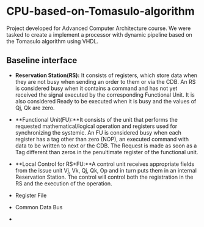 # CPU-based-on-Tomasulo-algorithm
Project developed for Advanced Computer Architecture course. We were tasked to create a implement a processor with dynamic pipeline based on the Tomasulo algorithm using VHDL.
## Baseline interface
- **Reservation Station(RS):** It consists of registers, which store data when they are not busy when sending an order to them or via the CDB. An RS is considered busy when it contains a command and has not yet received the signal executed by
the corresponding Functional Unit. It is also considered Ready to be executed when it is busy and the values of Qj, Qk are zero.

- **Functional Unit(FU):**It consists of the unit that performs the requested mathematical/logical operation and registers used for synchronizing the systemic. An FU is considered busy when each register has a tag other than zero (NOP), an executed command with data to be written to next or the CDB. The Request is made as soon as a Tag different than zeros in the penultimate register of the functional unit.

- **Local Control for RS+FU:**A control unit receives appropriate fields from the issue unit Vj, Vk, Qj, Qk, Op and in turn puts them in an internal Reservation Station. The control will control both the registration in the RS and the execution of the operation.

- Register File

- Common Data Bus

- 
